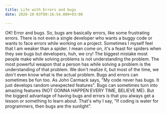 ```yaml
---
title: Life with Errors and bugs
date: 2020-10-03T08:16:54.000+03:00

---
```

OK! Error and bugs. So, bugs are basically errors, like some frustrating errors. There is not even a single developer who wants a buggy code or wants to face errors while working on a project. Sometimes I myself feel that I am weaker than a spider. I mean come on, it's a feast for spiders when they see bugs but developers, huh, we cry! The biggest mistake most people make while solving problems is not understanding the problem. The most powerful weapon that a person has while solving a problem is the understanding of that problem. We don't realize it, but most of the time, we don't even know what is the actual problem. Bugs and errors can sometimes be fun too. As John Carmack says, "My code never has bugs. It just develops random unexpected features". Bugs can sometimes turn into amazing features (NOT GONNA HAPPEN EVERY TIME, BELIEVE ME). But the biggest advantage of having bugs and errors is that you always get a lesson or something to learn about. That's why I say, "If coding is water for programmers, then bugs are the sunlight".